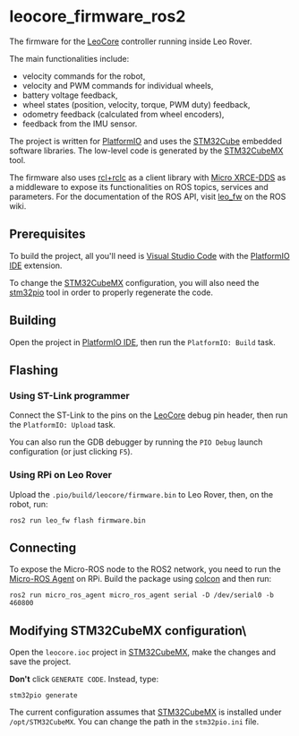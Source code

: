 # leocore_firmware_ros2

The firmware for the [LeoCore] controller running inside Leo Rover. 

The main functionalities include:
- velocity commands for the robot,
- velocity and PWM commands for individual wheels,
- battery voltage feedback,
- wheel states (position, velocity, torque, PWM duty) feedback,
- odometry feedback (calculated from wheel encoders),
- feedback from the IMU sensor.

The project is written for [PlatformIO] and uses the [STM32Cube] embedded software libraries. The low-level code is generated by the [STM32CubeMX] tool.

The firmware also uses [rcl+rclc] as a client library with [Micro XRCE-DDS] as a middleware to expose its functionalities on ROS topics, services and parameters. For the documentation of the ROS API, visit [leo_fw] on the ROS wiki.

## Prerequisites
To build the project, all you'll need is [Visual Studio Code] with the [PlatformIO IDE] extension.

To change the [STM32CubeMX] configuration, you will also need the [stm32pio] tool in order to properly regenerate the code.

## Building
Open the project in [PlatformIO IDE], then run the `PlatformIO: Build` task.

## Flashing
### Using ST-Link programmer
Connect the ST-Link to the pins on the [LeoCore] debug pin header, then run the `PlatformIO: Upload` task.

You can also run the GDB debugger by running the `PIO Debug` launch configuration (or just clicking `F5`).

### Using RPi on Leo Rover
Upload the `.pio/build/leocore/firmware.bin` to Leo Rover, then, on the robot, run:
```
ros2 run leo_fw flash firmware.bin
```

## Connecting
To expose the Micro-ROS node to the ROS2 network, you need to run the [Micro-ROS Agent] on RPi. Build the package using [colcon] and then run:
```
ros2 run micro_ros_agent micro_ros_agent serial -D /dev/serial0 -b 460800
```

## Modifying STM32CubeMX configuration\
Open the `leocore.ioc` project in [STM32CubeMX], make the changes and save the project.

**Don't** click `GENERATE CODE`. Instead, type:
```
stm32pio generate
```
The current configuration assumes that [STM32CubeMX] is installed under `/opt/STM32CubeMX`. You can change the path in the `stm32pio.ini` file.

[LeoCore]: https://www.leorover.tech/documentation/leo-core
[leo_fw]: http://wiki.ros.org/leo_fw
[stm32pio]: https://github.com/ussserrr/stm32pio
[PlatformIO IDE]: https://platformio.org/platformio-ide
[PlatformIO]: https://docs.platformio.org/en/latest/what-is-platformio.html
[STM32Cube]: https://www.st.com/en/ecosystems/stm32cube.html
[STM32CubeMX]: https://www.st.com/en/development-tools/stm32cubemx.html
[Visual Studio Code]: https://code.visualstudio.com

[rcl+rclc]: https://github.com/ros2/rclc
[Micro XRCE-DDS]: https://micro.ros.org/docs/tutorials/advanced/microxrcedds_rmw_configuration/
[Micro-ROS Agent]: https://github.com/micro-ROS/micro-ROS-Agent
[colcon]: https://docs.ros.org/en/foxy/Tutorials/Colcon-Tutorial.html